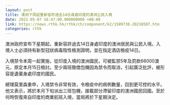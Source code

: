 ```yaml
---
layout: post
title: 澳洲下周起重新容許過去14日身處印度的澳洲公民入境
date: 2021-05-07 16:47:00.000000000 +08:00
link: https://news.rthk.hk/rthk/ch/component/k2/1589738-20210507.htm
categories: rthk
---
```


澳洲政府宣布下星期起，重新容許過去14日身處印度的澳洲居民與公民入境。入境人士必須持有新型冠狀病毒陰性檢測證明，並在指定酒店檢疫14日。

入境禁令本周一起實施，從印度入境的澳洲國民，可被監禁5年及罰款66000澳元，原定本月15日檢討。至少兩班徹僑包機因為禁令而取消，引起廣泛批評，被形容是遺棄身處印度的國民。
    
總理莫里森重申，入境禁令非常有效，令檢疫中的病例數量，回到更可控的水平。他又表示，將於本月下旬派出三班包機，接載部分滯留印度的澳洲國民回國。至於何時恢復來自印度的商業航班入境，當局將於下星期決定。
